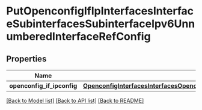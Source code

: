 # PutOpenconfigIfIpInterfacesInterfaceSubinterfacesSubinterfaceIpv6UnnumberedInterfaceRefConfig

## Properties
Name | Type | Description | Notes
------------ | ------------- | ------------- | -------------
**openconfig_if_ipconfig** | [**OpenconfigInterfacesInterfacesOpenconfiginterfacesinterfacesSubinterfacesOpenconfigifipipv4UnnumberedInterfacerefConfig**](OpenconfigInterfacesInterfacesOpenconfiginterfacesinterfacesSubinterfacesOpenconfigifipipv4UnnumberedInterfacerefConfig.md) |  | [optional] 

[[Back to Model list]](../README.md#documentation-for-models) [[Back to API list]](../README.md#documentation-for-api-endpoints) [[Back to README]](../README.md)


